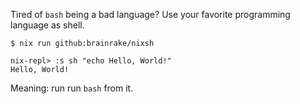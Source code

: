 Tired of `bash` being a bad language? Use your favorite programming language as shell.

```
$ nix run github:brainrake/nixsh

nix-repl> :s sh "echo Hello, World!"
Hello, World!

```

Meaning: run run `bash` from it.
